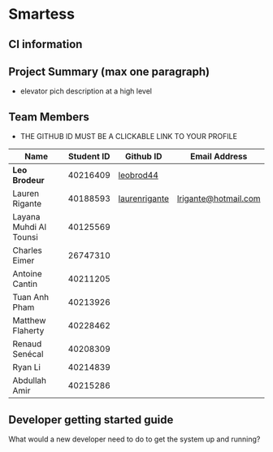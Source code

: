 # Smartess

## CI information

## Project Summary (max one paragraph)
- elevator pich description at a high level

## Team Members
* THE GITHUB ID MUST BE A CLICKABLE LINK TO YOUR PROFILE
  
| Name | Student ID | Github ID | Email Address|
|------|------------|-----------|--------------|
|**Leo Brodeur**|40216409|[leobrod44](https://github.com/leobrod44)||
|Lauren Rigante| 40188593| [laurenrigante](https://github.com/laurenrigante)| lrigante@hotmail.com|
|Layana Muhdi Al Tounsi| 40125569| | |
|Charles Eimer|26747310|||
|Antoine Cantin|40211205|||
|Tuan Anh Pham|40213926|||
|Matthew Flaherty|40228462|||
|Renaud Senécal|40208309|||
|Ryan Li|40214839|||
|Abdullah Amir|40215286|||



## Developer getting started guide
What would a new developer need to do to get the system up and running?


